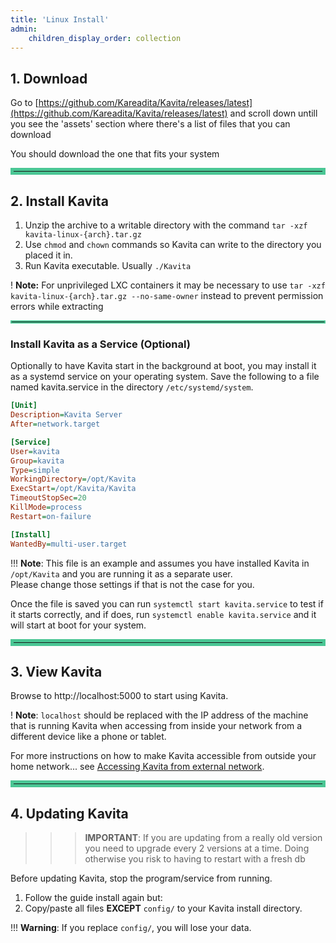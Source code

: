 ```yaml
---
title: 'Linux Install'
admin:
    children_display_order: collection
---
```


## 1. Download

Go to [https://github.com/Kareadita/Kavita/releases/latest](https://github.com/Kareadita/Kavita/releases/latest) and scroll down untill you see the 'assets' section
where there's a list of files that you can download

You should download the one that fits your system

<hr style="border:5px solid #4ac694">

## 2. Install Kavita

1. Unzip the archive to a writable directory with the command `tar -xzf kavita-linux-{arch}.tar.gz`
3. Use `chmod` and `chown` commands so Kavita can write to the directory you placed it in.
4. Run Kavita executable. Usually `./Kavita`

! **Note:**  For unprivileged LXC containers it may be necessary to use `tar -xzf kavita-linux-{arch}.tar.gz --no-same-owner` instead to prevent permission errors while extracting

<hr style="border:2px solid #4ac694">

### Install Kavita as a Service (Optional)

Optionally to have Kavita start in the background at boot, you may install it as a systemd service on your operating system. Save the following to a file named kavita.service in the directory `/etc/systemd/system`.

```ini
[Unit]
Description=Kavita Server
After=network.target

[Service]
User=kavita
Group=kavita
Type=simple
WorkingDirectory=/opt/Kavita
ExecStart=/opt/Kavita/Kavita
TimeoutStopSec=20
KillMode=process
Restart=on-failure

[Install]
WantedBy=multi-user.target
```

!!! **Note**: This file is an example and assumes you have installed Kavita in `/opt/Kavita` and you are running it as a separate user.
<br/>Please change those settings if that is not the case for you.

Once the file is saved you can run `systemctl start kavita.service` to test if it starts correctly, and if does, run `systemctl enable kavita.service` and it will start at boot for your system.

<hr style="border:5px solid #4ac694">

## 3. View Kavita

Browse to http://localhost:5000 to start using Kavita.

! **Note**: `localhost` should be replaced with the IP address of the machine that is running Kavita when accessing from inside your network from a different device like a phone or tablet.

For more instructions on how to make Kavita accessible from outside your home network... see [Accessing Kavita from external network](../10.access-kavita-from-network/default.en.md).

<hr style="border:5px solid #4ac694">

## 4. Updating Kavita

>>>**IMPORTANT**: If you are updating from a really old version you need to upgrade every 2 versions at a time. Doing otherwise you risk to having to restart with a fresh db

Before updating Kavita, stop the program/service from running.
1. Follow the guide install again but:
2. Copy/paste all files __**EXCEPT**__ `config/` to your Kavita install directory.

!!! **Warning**: If you replace `config/`, you will lose your data. 
